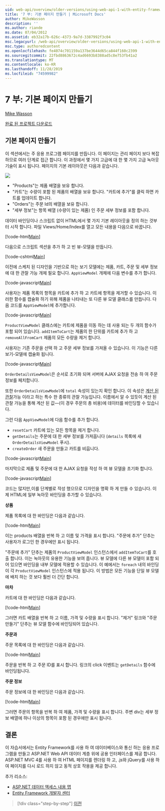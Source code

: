 ```yaml
---
uid: web-api/overview/older-versions/using-web-api-1-with-entity-framework-5/using-web-api-with-entity-framework-part-7
title: '7 부: 기본 페이지 만들기 | Microsoft Docs'
author: MikeWasson
description: ''
ms.author: riande
ms.date: 07/04/2012
ms.assetid: eb32a17b-626c-4373-9a7d-3387992f3c04
msc.legacyurl: /web-api/overview/older-versions/using-web-api-1-with-entity-framework-5/using-web-api-with-entity-framework-part-7
msc.type: authoredcontent
ms.openlocfilehash: fe4074c701159a137be3644d65ca844f160c2399
ms.sourcegitcommit: 22fbd8863672c4ad6693b8388ad5c8e753fb41a2
ms.translationtype: MT
ms.contentlocale: ko-KR
ms.lasthandoff: 11/28/2019
ms.locfileid: "74599982"
---
```

# <a name="part-7-creating-the-main-page"></a>7 부: 기본 페이지 만들기

[Mike Wasson](https://github.com/MikeWasson)

[완료 된 프로젝트 다운로드](https://code.msdn.microsoft.com/ASP-NET-Web-API-with-afa30545)

## <a name="creating-the-main-page"></a>기본 페이지 만들기

이 섹션에서는 주 응용 프로그램 페이지를 만듭니다. 이 페이지는 관리 페이지 보다 복잡 하므로 여러 단계로 접근 합니다. 이 과정에서 몇 가지 고급에 대 한 몇 가지 고급 녹아웃 기술이 표시 됩니다. 페이지의 기본 레이아웃은 다음과 같습니다.

![](using-web-api-with-entity-framework-part-7/_static/image1.png)

- "Products"는 제품 배열을 보유 합니다.
- "카트"는 수량이 포함 된 제품의 배열을 보유 합니다. "카트에 추가"를 클릭 하면 카트를 업데이트 합니다.
- "Orders"는 주문 Id의 배열을 보유 합니다.
- "세부 정보"는 항목 배열 (수량이 있는 제품) 인 주문 세부 정보를 포함 합니다.

데이터 바인딩이나 스크립트 없이 HTML에서 몇 가지 기본 레이아웃을 정의 하는 것부터 시작 합니다. 파일 Views/Home/Index를 열고 모든 내용을 다음으로 바꿉니다.

[!code-html[Main](using-web-api-with-entity-framework-part-7/samples/sample1.html)]

다음으로 스크립트 섹션을 추가 하 고 빈 뷰-모델을 만듭니다.

[!code-cshtml[Main](using-web-api-with-entity-framework-part-7/samples/sample2.cshtml)]

이전에 스케치 된 디자인을 기반으로 하는 보기 모델에는 제품, 카트, 주문 및 세부 정보에 대 한 관찰 가능 개체 필요 합니다. `AppViewModel` 개체에 다음 변수를 추가 합니다.

[!code-javascript[Main](using-web-api-with-entity-framework-part-7/samples/sample3.js)]

사용자는 제품 목록의 항목을 카트에 추가 하 고 카트에 항목을 제거할 수 있습니다. 이러한 함수를 캡슐화 하기 위해 제품을 나타내는 또 다른 뷰 모델 클래스를 만듭니다. 다음 코드를 `AppViewModel`에 추가합니다.

[!code-javascript[Main](using-web-api-with-entity-framework-part-7/samples/sample4.js?highlight=4)]

`ProductViewModel` 클래스에는 카트에 제품을 이동 하는 데 사용 되는 두 개의 함수가 포함 되어 있습니다. `addItemToCart`는 제품의 한 단위를 카트에 추가 하 고 `removeAllFromCart` 제품의 모든 수량을 제거 합니다.

사용자는 기존 주문을 선택 하 고 주문 세부 정보를 가져올 수 있습니다. 이 기능은 다른 보기-모델에 캡슐화 됩니다.

[!code-javascript[Main](using-web-api-with-entity-framework-part-7/samples/sample5.js?highlight=4)]

`OrderDetailsViewModel`은 순서로 초기화 되며 서버에 AJAX 요청을 전송 하 여 주문 정보를 페치합니다.

또한 `OrderDetailsViewModel`에 `total` 속성이 있는지 확인 합니다. 이 속성은 [계산 된 관찰](http://knockoutjs.com/documentation/computedObservables.html)가능 이라고 하는 특수 한 종류의 관찰 가능입니다. 이름에서 알 수 있듯이 계산 된 관찰 가능을 통해 계산 된 값&#8212;(이 경우 주문의 총 비용)에 데이터를 바인딩할 수 있습니다.

그런 다음 `AppViewModel`에 다음 함수를 추가 합니다.

- `resetCart` 카트에 있는 모든 항목을 제거 합니다.
- `getDetails`는 주문에 대 한 세부 정보를 가져옵니다 (`details` 목록에 새 `OrderDetailsViewModel` 푸시).
- `createOrder` 새 주문을 만들고 카트를 비웁니다.

[!code-javascript[Main](using-web-api-with-entity-framework-part-7/samples/sample6.js?highlight=4)]

마지막으로 제품 및 주문에 대 한 AJAX 요청을 작성 하 여 뷰 모델을 초기화 합니다.

[!code-javascript[Main](using-web-api-with-entity-framework-part-7/samples/sample7.js)]

코드는 많지만,이를 단계별로 작성 했으므로 디자인을 명확 하 게 만들 수 있습니다. 이제 HTML에 일부 녹아웃 바인딩을 추가할 수 있습니다.

**상품**

제품 목록에 대 한 바인딩은 다음과 같습니다.

[!code-html[Main](using-web-api-with-entity-framework-part-7/samples/sample8.html)]

이는 products 배열을 반복 하 고 이름 및 가격을 표시 합니다. "주문에 추가" 단추는 사용자가 로그인 한 경우에만 표시 됩니다.

"주문에 추가" 단추는 제품의 `ProductViewModel` 인스턴스에서 `addItemToCart`를 호출 합니다. 이는 녹아웃의 유용한 기능을 보여 줍니다. 뷰 모델에 다른 뷰 모델이 포함 되어 있으면 바인딩을 내부 모델에 적용할 수 있습니다. 이 예에서는 `foreach` 내의 바인딩이 각 `ProductViewModel` 인스턴스에 적용 됩니다. 이 방법은 모든 기능을 단일 뷰 모델에 배치 하는 것 보다 훨씬 더 간단 합니다.

**마차**

카트에 대 한 바인딩은 다음과 같습니다.

[!code-html[Main](using-web-api-with-entity-framework-part-7/samples/sample9.html)]

그러면 카트 배열을 반복 하 고 이름, 가격 및 수량을 표시 합니다. "제거" 링크와 "주문 만들기" 단추는 뷰 모델 함수에 바인딩되어 있습니다.

**주문과**

주문 목록에 대 한 바인딩은 다음과 같습니다.

[!code-html[Main](using-web-api-with-entity-framework-part-7/samples/sample10.html)]

주문을 반복 하 고 주문 ID를 표시 합니다. 링크의 click 이벤트는 `getDetails` 함수에 바인딩됩니다.

**주문 정보**

주문 정보에 대 한 바인딩은 다음과 같습니다.

[!code-html[Main](using-web-api-with-entity-framework-part-7/samples/sample11.html)]

그러면 주문의 항목을 반복 하 여 제품, 가격 및 수량을 표시 합니다. 주변 div는 세부 정보 배열에 하나 이상의 항목이 포함 된 경우에만 표시 됩니다.

## <a name="conclusion"></a>결론

이 자습서에서는 Entity Framework를 사용 하 여 데이터베이스와 통신 하는 응용 프로그램을 만들고 ASP.NET Web API 데이터 계층 위에 공용 인터페이스를 제공 합니다. ASP.NET MVC 4를 사용 하 여 HTML 페이지를 렌더링 하 고, .js와 jQuery를 사용 하 여 페이지를 다시 로드 하지 않고 동적 상호 작용을 제공 합니다.

추가 리소스:

- [ASP.NET 데이터 액세스 내용 맵](https://msdn.microsoft.com/library/6759sth4.aspx)
- [Entity Framework 개발자 센터](https://msdn.microsoft.com/data/ef)

> [!div class="step-by-step"]
> [이전](using-web-api-with-entity-framework-part-6.md)
